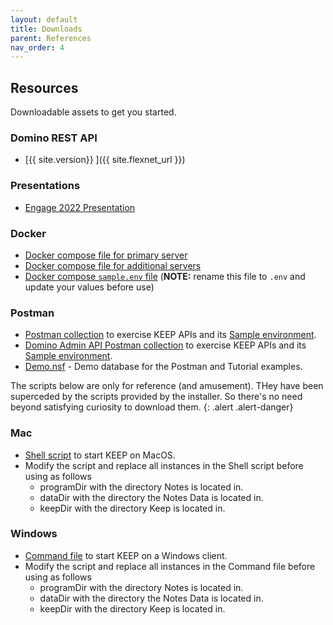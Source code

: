 ```yaml
---
layout: default
title: Downloads
parent: References
nav_order: 4
---
```


## Resources

Downloadable assets to get you started.

### Domino REST API

- [{{ site.version}} ]({{ site.flexnet_url }})

### Presentations

- [Engage 2022 Presentation](../assets/downloads/De22%20Project%20KEEP.pdf)

### Docker

- [Docker compose file for primary server](../assets/downloads/docker-compose-primary.yml)
- [Docker compose file for additional servers](../assets/downloads/docker-compose-secondary.yml)
- [Docker compose `sample.env` file](../assets/downloads/sample.env) (**NOTE:** rename this file to `.env` and update your values before use)

### Postman

- [Postman collection](../assets/downloads/KeepTest.postman_collection.json) to exercise KEEP APIs and its [Sample environment](../assets/downloads/KeepTest.postman_environment.json).
- [Domino Admin API Postman collection](../assets/downloads/KeepAdminTest.postman_collection.json) to exercise KEEP APIs and its [Sample environment](../assets/downloads/KeepAdminTest.postman_environment.json).
- [Demo.nsf](../assets/downloads/Demo.nsf) - Demo database for the Postman and Tutorial examples.

The scripts below are only for reference (and amusement). THey have been superceded by the scripts provided by the installer. So there's no need beyond satisfying curiosity to download them.
{: .alert .alert-danger}

<!-- ### Linux

These scripts are designed to work
with Daniel Nashed's [Domino Startup Script](https://www.nashcom.de/nshweb/pages/startscript.htm).

- [Pre Startup Script](../assets/downloads/pre_startup_script)
- [Post Startup Script](../assets/downloads/post_startup_script)
- [Pre Shutdown Script](../assets/downloads/pre_shutdown_script)
- [Post Shutdown Script](../assets/downloads/post_shutdown_script) -->

### Mac

- [Shell script](../assets/downloads/macClient.sh) to start KEEP on MacOS.
- Modify the script and replace all instances in the Shell script before using as follows
    - programDir with the directory Notes is located in.
    - dataDir with the directory the Notes Data is located in.
    - keepDir with the directory Keep is located in.

### Windows

- [Command file](../assets/downloads/winClient.cmd) to start KEEP on a Windows client.
-  Modify the script and replace all instances in the Command file before using as follows
     - programDir with the directory Notes is located in.
     - dataDir with the directory the Notes Data is located in.
     - keepDir with the directory Keep is located in.
